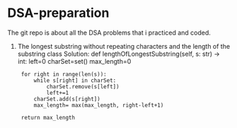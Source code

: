 # DSA-preparation
The git repo is about all the DSA problems that i practiced and coded.

1. The longest substring without repeating  characters and  the length of the substring
class Solution:
    def lengthOfLongestSubstring(self, s: str) -> int:
        left=0
        charSet=set()
        max_length=0
        
        for right in range(len(s)):
            while s[right] in charSet:
                charSet.remove(s[left])
                left+=1
            charSet.add(s[right])
            max_length= max(max_length, right-left+1)

        return max_length
                

